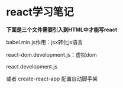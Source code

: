 # react学习笔记
**下面是三个文件需要引入到HTML中才能写react**

babel.min.js作用：jsx转化js语言

react-dom.development.js：虚拟dom

react.development.js

或者 create-react-app 配置自动脚手架

